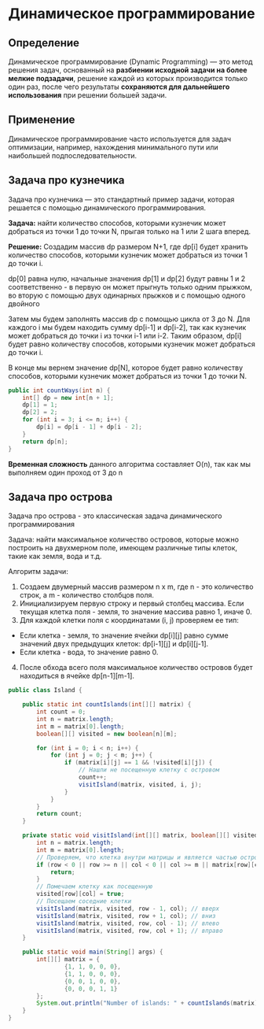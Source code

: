 # Динамическое программирование

## Определение

Динамическое программирование (Dynamic Programming) — это метод решения задач, основанный на **разбиении исходной задачи на более мелкие подзадачи**, решение каждой из которых производится только один раз, после чего результаты **сохраняются для дальнейшего использования** при решении большей задачи.

## Применение

Динамическое программирование часто используется для задач оптимизации, например, нахождения минимального пути или наибольшей подпоследовательности.

## Задача про кузнечика

Задача про кузнечика — это стандартный пример задачи, которая решается с помощью динамического программирования.

**Задача:** найти количество способов, которыми кузнечик может добраться из точки 1 до точки N, прыгая только на 1 или 2 шага вперед.

**Решение:** Создадим массив dp размером N+1, где dp[i] будет хранить количество способов, которыми кузнечик может добраться из точки 1 до точки i.

dp[0] равна нулю, начальные значения dp[1] и dp[2] будут равны 1 и 2 соответственно - в первую он может прыгнуть только одним прыжком, во вторую с помощью двух одинарных прыжков и с помощью одного двойного

Затем мы будем заполнять массив dp с помощью цикла от 3 до N. Для каждого i мы будем находить сумму dp[i-1] и dp[i-2], так как кузнечик может добраться до точки i из точки i-1 или i-2. Таким образом, dp[i] будет равно количеству способов, которыми кузнечик может добраться до точки i.

В конце мы вернем значение dp[N], которое будет равно количеству способов, которыми кузнечик может добраться из точки 1 до точки N.

```java
public int countWays(int n) {
    int[] dp = new int[n + 1];
    dp[1] = 1;
    dp[2] = 2;
    for (int i = 3; i <= n; i++) {
        dp[i] = dp[i - 1] + dp[i - 2];
    }
    return dp[n];
}
```

**Временная сложность** данного алгоритма составляет O(n), так как мы выполняем один проход от 3 до n

## Задача про острова

Задача про острова - это классическая задача динамического программирования

Задача: найти максимальное количество островов, которые можно построить на двухмерном поле, имеющем различные типы клеток, такие как земля, вода и т.д.

Алгоритм задачи:

1. Создаем двумерный массив размером n x m, где n - это количество строк, а m - количество столбцов поля.
2. Инициализируем первую строку и первый столбец массива. Если текущая клетка поля - земля, то значение массива равно 1, иначе 0.
3. Для каждой клетки поля с координатами (i, j) проверяем ее тип:

- Если клетка - земля, то значение ячейки dp[i][j] равно сумме значений двух предыдущих клеток: dp[i-1][j] и dp[i][j-1].
- Если клетка - вода, то значение равно 0.

4. После обхода всего поля максимальное количество островов будет находиться в ячейке dp[n-1][m-1].

```java
public class Island {

    public static int countIslands(int[][] matrix) {
        int count = 0;
        int n = matrix.length;
        int m = matrix[0].length;
        boolean[][] visited = new boolean[n][m];

        for (int i = 0; i < n; i++) {
            for (int j = 0; j < m; j++) {
                if (matrix[i][j] == 1 && !visited[i][j]) {
                    // Нашли не посещенную клетку с островом
                    count++;
                    visitIsland(matrix, visited, i, j);
                }
            }
        }
        return count;
    }

    private static void visitIsland(int[][] matrix, boolean[][] visited, int row, int col) {
        int n = matrix.length;
        int m = matrix[0].length;
        // Проверяем, что клетка внутри матрицы и является частью острова
        if (row < 0 || row >= n || col < 0 || col >= m || matrix[row][col] == 0 || visited[row][col]) {
            return;
        }
        // Помечаем клетку как посещенную
        visited[row][col] = true;
        // Посещаем соседние клетки
        visitIsland(matrix, visited, row - 1, col); // вверх
        visitIsland(matrix, visited, row + 1, col); // вниз
        visitIsland(matrix, visited, row, col - 1); // влево
        visitIsland(matrix, visited, row, col + 1); // вправо
    }

    public static void main(String[] args) {
        int[][] matrix = {
                {1, 1, 0, 0, 0},
                {1, 1, 0, 0, 0},
                {0, 0, 1, 0, 0},
                {0, 0, 0, 1, 1}
        };
        System.out.println("Number of islands: " + countIslands(matrix));
    }
}
```
